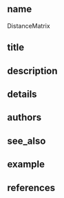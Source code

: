 ## name
DistanceMatrix
## title
## description
## details
## authors
## see_also
## example
## references
